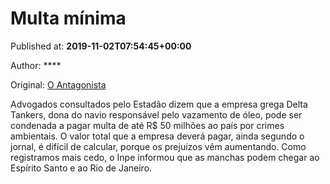 
# Multa mínima

Published at: **2019-11-02T07:54:45+00:00**

Author: ****

Original: [O Antagonista](https://www.oantagonista.com/brasil/multa-minima/)

Advogados consultados pelo Estadão dizem que a empresa grega Delta Tankers, dona do navio responsável pelo vazamento de óleo, pode ser condenada a pagar multa de até R$ 50 milhões ao país por crimes ambientais.
O valor total que a empresa deverá pagar, ainda segundo o jornal, é difícil de calcular, porque os prejuízos vêm aumentando.
Como registramos mais cedo, o Inpe informou que as manchas podem chegar ao Espírito Santo e ao Rio de Janeiro.
